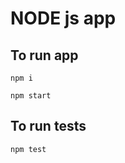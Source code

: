 # NODE js app

## To run app

```shell
npm i
```

```shell
npm start
```

## To run tests

```shell
npm test
```
